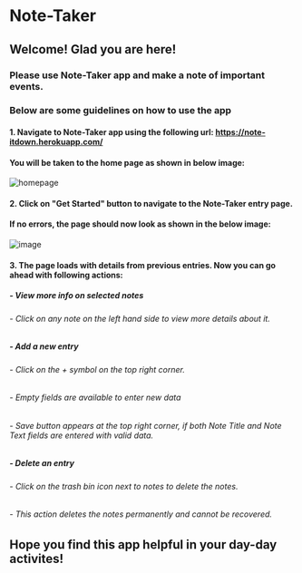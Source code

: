 # Note-Taker

## Welcome! Glad you are here! 
### Please use Note-Taker app and make a note of important events.
### Below are some guidelines on how to use the app

#### 1. Navigate to Note-Taker app using the following url: https://note-itdown.herokuapp.com/
#### You will be taken to the home page as shown in below image:

![homepage](https://user-images.githubusercontent.com/98908396/169729876-0469e412-6374-486b-aa60-45a292aa1c55.PNG)

#### 2. Click on "Get Started" button to navigate to the Note-Taker entry page.
#### If no errors, the page should now look as shown in the below image:

![image](https://user-images.githubusercontent.com/98908396/169729654-94129fd7-1d82-4d07-b864-6c77362066d9.png)

#### 3. The page loads with details from previous entries. Now you can go ahead with following actions:
  ##### - View more info on selected notes
  ######      - Click on any note on the left hand side to view more details about it.
  ##### - Add a new entry
  ######      - Click on the + symbol on the top right corner.
  ######      - Empty fields are available to enter new data
  ######      - Save button appears at the top right corner, if both Note Title and Note Text fields are entered with valid data.
  ##### - Delete an entry
  ######       - Click on the trash bin icon next to notes to delete the notes.
  ######       - This action deletes the notes permanently and cannot be recovered.
  
  
  ## Hope you find this app helpful in your day-day activites!
  


  
